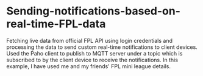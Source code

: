 # Sending-notifications-based-on-real-time-FPL-data
Fetching live data from official FPL API using login credentials and processing the data to send custom real-time notifications to client devices. Used the Paho client to publish to MQTT server under a topic which is subscribed to by the client device to receive the notifications. In this example, I have used me and my friends' FPL mini league details.
